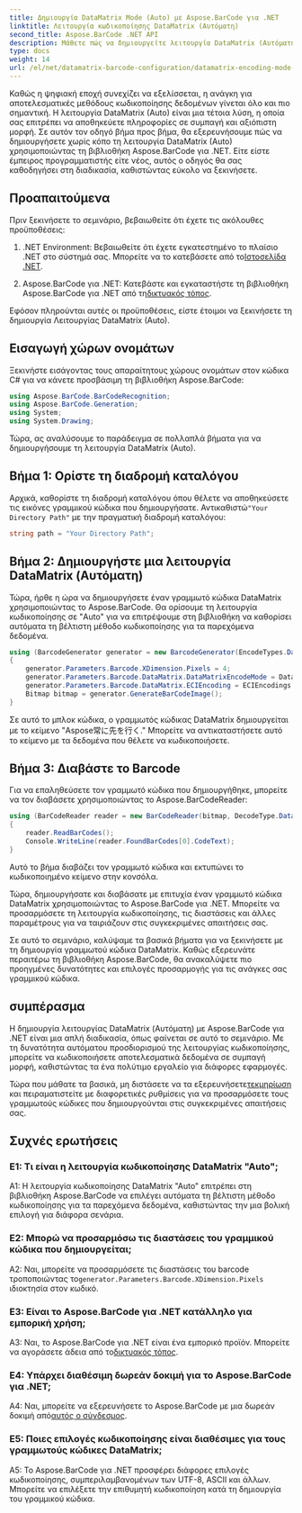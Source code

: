 ```yaml
---
title: Δημιουργία DataMatrix Mode (Auto) με Aspose.BarCode για .NET
linktitle: Λειτουργία κωδικοποίησης DataMatrix (Αυτόματη)
second_title: Aspose.BarCode .NET API
description: Μάθετε πώς να δημιουργείτε λειτουργία DataMatrix (Αυτόματη) με το Aspose.BarCode για .NET. Αυτός ο οδηγός βήμα προς βήμα καλύπτει τα πάντα, από προαπαιτούμενα μέχρι την ανάγνωση γραμμωτών κωδίκων.
type: docs
weight: 14
url: /el/net/datamatrix-barcode-configuration/datamatrix-encoding-mode-auto/
---
```

Καθώς η ψηφιακή εποχή συνεχίζει να εξελίσσεται, η ανάγκη για αποτελεσματικές μεθόδους κωδικοποίησης δεδομένων γίνεται όλο και πιο σημαντική. Η λειτουργία DataMatrix (Auto) είναι μια τέτοια λύση, η οποία σας επιτρέπει να αποθηκεύετε πληροφορίες σε συμπαγή και αξιόπιστη μορφή. Σε αυτόν τον οδηγό βήμα προς βήμα, θα εξερευνήσουμε πώς να δημιουργήσετε χωρίς κόπο τη λειτουργία DataMatrix (Auto) χρησιμοποιώντας τη βιβλιοθήκη Aspose.BarCode για .NET. Είτε είστε έμπειρος προγραμματιστής είτε νέος, αυτός ο οδηγός θα σας καθοδηγήσει στη διαδικασία, καθιστώντας εύκολο να ξεκινήσετε.

## Προαπαιτούμενα

Πριν ξεκινήσετε το σεμινάριο, βεβαιωθείτε ότι έχετε τις ακόλουθες προϋποθέσεις:

1.  .NET Environment: Βεβαιωθείτε ότι έχετε εγκατεστημένο το πλαίσιο .NET στο σύστημά σας. Μπορείτε να το κατεβάσετε από το[Ιστοσελίδα .NET](https://dotnet.microsoft.com/download/dotnet).

2.  Aspose.BarCode για .NET: Κατεβάστε και εγκαταστήστε τη βιβλιοθήκη Aspose.BarCode για .NET από τη[δικτυακός τόπος](https://releases.aspose.com/barcode/net/).

Εφόσον πληρούνται αυτές οι προϋποθέσεις, είστε έτοιμοι να ξεκινήσετε τη δημιουργία Λειτουργίας DataMatrix (Auto).

## Εισαγωγή χώρων ονομάτων

Ξεκινήστε εισάγοντας τους απαραίτητους χώρους ονομάτων στον κώδικα C# για να κάνετε προσβάσιμη τη βιβλιοθήκη Aspose.BarCode:

```csharp
using Aspose.BarCode.BarCodeRecognition;
using Aspose.BarCode.Generation;
using System;
using System.Drawing;
```

Τώρα, ας αναλύσουμε το παράδειγμα σε πολλαπλά βήματα για να δημιουργήσουμε τη λειτουργία DataMatrix (Auto).

## Βήμα 1: Ορίστε τη διαδρομή καταλόγου

 Αρχικά, καθορίστε τη διαδρομή καταλόγου όπου θέλετε να αποθηκεύσετε τις εικόνες γραμμικού κώδικα που δημιουργήσατε. Αντικαθιστώ`"Your Directory Path"` με την πραγματική διαδρομή καταλόγου:

```csharp
string path = "Your Directory Path";
```

## Βήμα 2: Δημιουργήστε μια λειτουργία DataMatrix (Αυτόματη)

Τώρα, ήρθε η ώρα να δημιουργήσετε έναν γραμμωτό κώδικα DataMatrix χρησιμοποιώντας το Aspose.BarCode. Θα ορίσουμε τη λειτουργία κωδικοποίησης σε "Auto" για να επιτρέψουμε στη βιβλιοθήκη να καθορίσει αυτόματα τη βέλτιστη μέθοδο κωδικοποίησης για τα παρεχόμενα δεδομένα.

```csharp
using (BarcodeGenerator generator = new BarcodeGenerator(EncodeTypes.DataMatrix, "Aspose常に先を行く"))
{
    generator.Parameters.Barcode.XDimension.Pixels = 4;
    generator.Parameters.Barcode.DataMatrix.DataMatrixEncodeMode = DataMatrixEncodeMode.Auto;
    generator.Parameters.Barcode.DataMatrix.ECIEncoding = ECIEncodings.UTF8;
    Bitmap bitmap = generator.GenerateBarCodeImage();
}
```

Σε αυτό το μπλοκ κώδικα, ο γραμμωτός κώδικας DataMatrix δημιουργείται με το κείμενο "Aspose常に先を行く." Μπορείτε να αντικαταστήσετε αυτό το κείμενο με τα δεδομένα που θέλετε να κωδικοποιήσετε.

## Βήμα 3: Διαβάστε το Barcode

Για να επαληθεύσετε τον γραμμωτό κώδικα που δημιουργήθηκε, μπορείτε να τον διαβάσετε χρησιμοποιώντας το Aspose.BarCodeReader:

```csharp
using (BarCodeReader reader = new BarCodeReader(bitmap, DecodeType.DataMatrix))
{
    reader.ReadBarCodes();
    Console.WriteLine(reader.FoundBarCodes[0].CodeText);
}
```

Αυτό το βήμα διαβάζει τον γραμμωτό κώδικα και εκτυπώνει το κωδικοποιημένο κείμενο στην κονσόλα.

Τώρα, δημιουργήσατε και διαβάσατε με επιτυχία έναν γραμμωτό κώδικα DataMatrix χρησιμοποιώντας το Aspose.BarCode για .NET. Μπορείτε να προσαρμόσετε τη λειτουργία κωδικοποίησης, τις διαστάσεις και άλλες παραμέτρους για να ταιριάζουν στις συγκεκριμένες απαιτήσεις σας.

Σε αυτό το σεμινάριο, καλύψαμε τα βασικά βήματα για να ξεκινήσετε με τη δημιουργία γραμμωτού κώδικα DataMatrix. Καθώς εξερευνάτε περαιτέρω τη βιβλιοθήκη Aspose.BarCode, θα ανακαλύψετε πιο προηγμένες δυνατότητες και επιλογές προσαρμογής για τις ανάγκες σας γραμμικού κώδικα.

## συμπέρασμα

Η δημιουργία λειτουργίας DataMatrix (Αυτόματη) με Aspose.BarCode για .NET είναι μια απλή διαδικασία, όπως φαίνεται σε αυτό το σεμινάριο. Με τη δυνατότητα αυτόματου προσδιορισμού της λειτουργίας κωδικοποίησης, μπορείτε να κωδικοποιήσετε αποτελεσματικά δεδομένα σε συμπαγή μορφή, καθιστώντας τα ένα πολύτιμο εργαλείο για διάφορες εφαρμογές.

 Τώρα που μάθατε τα βασικά, μη διστάσετε να τα εξερευνήσετε[τεκμηρίωση](https://reference.aspose.com/barcode/net/) και πειραματιστείτε με διαφορετικές ρυθμίσεις για να προσαρμόσετε τους γραμμωτούς κώδικες που δημιουργούνται στις συγκεκριμένες απαιτήσεις σας.

## Συχνές ερωτήσεις

### Ε1: Τι είναι η λειτουργία κωδικοποίησης DataMatrix "Auto";

A1: Η λειτουργία κωδικοποίησης DataMatrix "Auto" επιτρέπει στη βιβλιοθήκη Aspose.BarCode να επιλέγει αυτόματα τη βέλτιστη μέθοδο κωδικοποίησης για τα παρεχόμενα δεδομένα, καθιστώντας την μια βολική επιλογή για διάφορα σενάρια.

### Ε2: Μπορώ να προσαρμόσω τις διαστάσεις του γραμμικού κώδικα που δημιουργείται;

 A2: Ναι, μπορείτε να προσαρμόσετε τις διαστάσεις του barcode τροποποιώντας το`generator.Parameters.Barcode.XDimension.Pixels` ιδιοκτησία στον κωδικό.

### Ε3: Είναι το Aspose.BarCode για .NET κατάλληλο για εμπορική χρήση;

 A3: Ναι, το Aspose.BarCode για .NET είναι ένα εμπορικό προϊόν. Μπορείτε να αγοράσετε άδεια από το[δικτυακός τόπος](https://purchase.aspose.com/buy).

### Ε4: Υπάρχει διαθέσιμη δωρεάν δοκιμή για το Aspose.BarCode για .NET;

 A4: Ναι, μπορείτε να εξερευνήσετε το Aspose.BarCode με μια δωρεάν δοκιμή από[αυτός ο σύνδεσμος](https://releases.aspose.com/).

### Ε5: Ποιες επιλογές κωδικοποίησης είναι διαθέσιμες για τους γραμμωτούς κώδικες DataMatrix;

A5: Το Aspose.BarCode για .NET προσφέρει διάφορες επιλογές κωδικοποίησης, συμπεριλαμβανομένων των UTF-8, ASCII και άλλων. Μπορείτε να επιλέξετε την επιθυμητή κωδικοποίηση κατά τη δημιουργία του γραμμικού κώδικα.